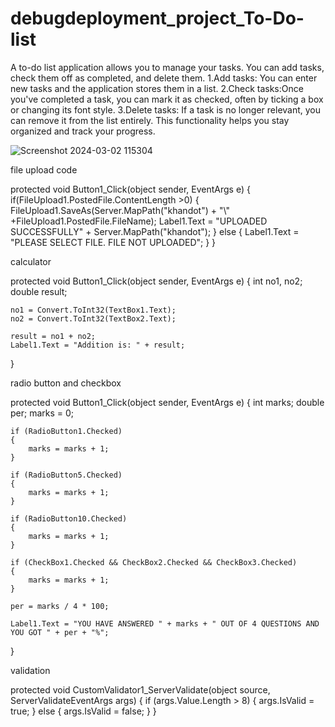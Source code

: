 # debugdeployment_project_To-Do-list
A to-do list application allows you to manage your tasks. You can add tasks, check them off as completed, and delete them.
1.Add tasks: You can enter new tasks and the application stores them in a list.
2.Check tasks:Once you've completed a task, you can mark it as checked, often by ticking a box or changing its font style.
3.Delete tasks: If a task is no longer relevant, you can remove it from the list entirely.
This functionality helps you stay organized and track your progress.

![Screenshot 2024-03-02 115304](https://github.com/Sayyeda-Anam/debugdeployment_project_To-Do-list/assets/152056623/7f733ba6-7544-4f30-bced-5ac829aae9f6)


file upload code

protected void Button1_Click(object sender, EventArgs e)
{
    if(FileUpload1.PostedFile.ContentLength >0)
{
        FileUpload1.SaveAs(Server.MapPath("khandot") + "\\" +FileUpload1.PostedFile.FileName);
 Label1.Text = "UPLOADED SUCCESSFULLY" + Server.MapPath("khandot");
 }
 else
 {
Label1.Text = "PLEASE SELECT FILE. FILE NOT UPLOADED";
    }
}


calculator

protected void Button1_Click(object sender, EventArgs e)
{
    int no1, no2;
    double result;

    no1 = Convert.ToInt32(TextBox1.Text);
    no2 = Convert.ToInt32(TextBox2.Text);

    result = no1 + no2;
    Label1.Text = "Addition is: " + result;
}

radio button and checkbox


protected void Button1_Click(object sender, EventArgs e)
{
    int marks;
    double per;
    marks = 0;

    if (RadioButton1.Checked)
    {
        marks = marks + 1;
    }

    if (RadioButton5.Checked)
    {
        marks = marks + 1;
    }

    if (RadioButton10.Checked)
    {
        marks = marks + 1;
    }

    if (CheckBox1.Checked && CheckBox2.Checked && CheckBox3.Checked)
    {
        marks = marks + 1;
    }

    per = marks / 4 * 100;

    Label1.Text = "YOU HAVE ANSWERED " + marks + " OUT OF 4 QUESTIONS AND YOU GOT " + per + "%";
}


validation

protected void CustomValidator1_ServerValidate(object source, ServerValidateEventArgs args)
{
    if (args.Value.Length > 8)
    {
        args.IsValid = true;
    }
    else
    {
        args.IsValid = false;
    }
}
